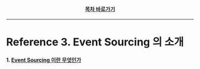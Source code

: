<div align="center">

#### [목차 바로가기](https://github.com/dhslrl321/cqrs-journey-korean-ver/blob/master/Table%20of%20Contents.mdwn)

</div>

---

# Reference 3. Event Sourcing 의 소개

#### 1. [Event Sourcing 이란 무엇인가](https://github.com/dhslrl321/cqrs-journey-korean-ver/blob/master/part02-references/reference03/01.%20Event%20Sourcing%20이란%20무엇인가.mdwn)
